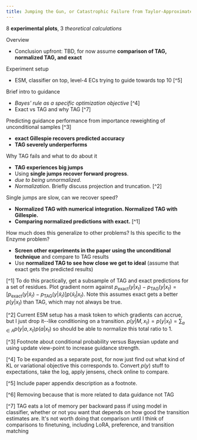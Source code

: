 ```yaml
---
title: Jumping the Gun, or Catastrophic Failure from Taylor-Approximated Guidance and What We Can Do About It.
---
```

8 **experimental plots**, 3 *theoretical calculations*

Overview
- Conclusion upfront: TBD, for now assume **comparison of TAG, normalized TAG, and exact**

Experiment setup
- ESM, classifier on top, level-4 ECs trying to guide towards top 10 [^5]

Brief intro to guidance
- *Bayes' rule as a specific optimization objective* [^4]
- Exact vs TAG and why TAG [^7]
<!-- - **Dataset proportion of target classes versus model** [^6] -->

Predicting guidance performance from importance reweighting of unconditional samples [^3]
- **exact Gillespie recovers predicted accuracy**
- **TAG severely underperforms**

Why TAG fails and what to do about it
- **TAG experiences big jumps**
- Using **single jumps recover forward progress**.
- *due to being unnormalized*.
- *Normalization*. Briefly discuss projection and truncation. [^2]

Single jumps are slow, can we recover speed?
- **Normalized TAG with numerical integration. Normalized TAG with Gillespie.**
- **Comparing normalized predictions with exact.** [^1]

How much does this generalize to other problems? Is this specific to the Enzyme problem?
- **Screen other experiments in the paper using the unconditional technique** and compare to TAG results
- Use **normalized TAG to see how close we get to ideal** (assume that exact gets the predicted results)

[^1] To do this practically, get a subsample of TAG and exact predictions for a set of residues. Plot gradient norm against $p_\text{exact}(y|x_t)-p_\text{TAG}(y|x_t) = [p_\text{exact}(y|\tilde{x}_t) - p_\text{TAG}(y|\tilde{x}_t)]p(\tilde{x}_t|x_t)$. Note this assumes exact gets a better $p(y|x_t)$ than TAG, which may not always be true.

[^2] Current ESM setup has a mask token to which gradients can accrue, but I just drop it--like conditioning on a transition. $p(y|M, x_t)=p(y|x_t)=\sum_{a\in A} p(y|a, x_t)p(a|x_t)$ so should be able to normalize this total ratio to 1.

[^3] Footnote about conditional probability versus Bayesian update and using update view-point to increase guidance strength.

[^4] To be expanded as a separate post, for now just find out what kind of KL or variational objective this corresponds to. Convert $p(y)$ stuff to expectations, take the log, apply jensens, check online to compare.

[^5] Include paper appendix description as a footnote.

[^6] Removing because that is more related to data guidance not TAG

[^7] TAG eats a lot of memory per backward pass if using model in classifier, whether or not you want that depends on how good the transition estimates are. It's not worth doing that comparison until I think of comparisons to finetuning, including LoRA, preference, and transition matching